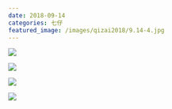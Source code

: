 ```yaml
---
date: 2018-09-14
categories: 七仔
featured_image: /images/qizai2018/9.14-4.jpg
---
```


![](/images/qizai2018/9.14-1.jpg)

![](/images/qizai2018/9.14-2.jpg)

![](/images/qizai2018/9.14-3.jpg)

![](/images/qizai2018/9.14-4.jpg)
